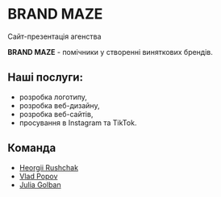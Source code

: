 # BRAND MAZE

Сайт-презентація агенства

**BRAND MAZE** - помічники у створенні виняткових брендів.

## Наші послуги:

- розробка логотипу,
- розробка веб-дизайну,
- розробка веб-сайтів,
- просування в Instagram та TikTok.

## Команда

- [Heorgii Rushchak](https://github.com/Heorgii)
- [Vlad Popov](https://github.com/StudentVlad5)
- [Julia Golban](https://github.com/JuliaGolban)
